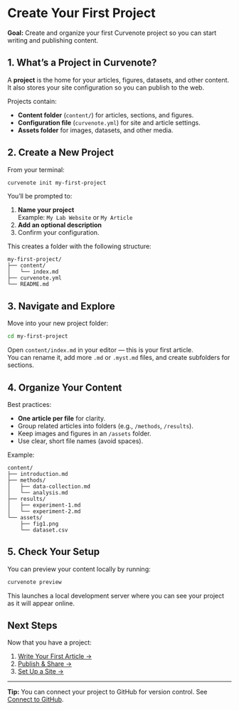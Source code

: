 # Create Your First Project

**Goal:** Create and organize your first Curvenote project so you can start writing and publishing content.  



## 1. What’s a Project in Curvenote?

A **project** is the home for your articles, figures, datasets, and other content.  
It also stores your site configuration so you can publish to the web.

Projects contain:

- **Content folder** (`content/`) for articles, sections, and figures.
- **Configuration file** (`curvenote.yml`) for site and article settings.
- **Assets folder** for images, datasets, and other media.



## 2. Create a New Project

From your terminal:

```bash
curvenote init my-first-project
```

You’ll be prompted to:

1. **Name your project**  
   Example: `My Lab Website` or `My Article`
2. **Add an optional description**  
3. Confirm your configuration.

This creates a folder with the following structure:

```
my-first-project/
├── content/
│   └── index.md
├── curvenote.yml
└── README.md
```


## 3. Navigate and Explore

Move into your new project folder:

```bash
cd my-first-project
```

Open `content/index.md` in your editor — this is your first article.  
You can rename it, add more `.md` or `.myst.md` files, and create subfolders for sections.



## 4. Organize Your Content

Best practices:

- **One article per file** for clarity.
- Group related articles into folders (e.g., `/methods`, `/results`).
- Keep images and figures in an `/assets` folder.
- Use clear, short file names (avoid spaces).

Example:

```
content/
├── introduction.md
├── methods/
│   ├── data-collection.md
│   └── analysis.md
├── results/
│   ├── experiment-1.md
│   └── experiment-2.md
└── assets/
    ├── fig1.png
    └── dataset.csv
```



## 5. Check Your Setup

You can preview your content locally by running:

```bash
curvenote preview
```

This launches a local development server where you can see your project as it will appear online.




## Next Steps

Now that you have a project:

1. [Write Your First Article →](../how-to/create-article-cli.md)  
2. [Publish & Share →](../how-to/publish-article.md)  
3. [Set Up a Site →](../getting-started/set-up-site.md)

---

**Tip:** You can connect your project to GitHub for version control. See [Connect to GitHub](../integrations/github.md).